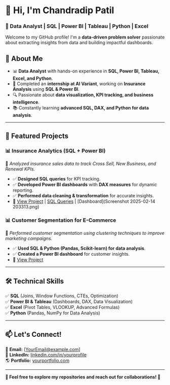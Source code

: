 # 👋 Hi, I'm Chandradip Patil  
### 🚀 Data Analyst | SQL | Power BI | Tableau | Python | Excel  

Welcome to my GitHub profile! I'm a **data-driven problem solver** passionate about extracting insights from data and building impactful dashboards.  

## 🔹 About Me  
- 📊 **Data Analyst** with hands-on experience in **SQL, Power BI, Tableau, Excel, and Python**.  
- 🏢 Completed an **internship at AI Variant**, working on **Insurance Analysis** using **SQL & Power BI**.  
- 🔍 Passionate about **data visualization, KPI tracking, and business intelligence**.  
- 📚 Constantly learning **advanced SQL, DAX, and Python for data analysis**.  

---

## 📌 Featured Projects  

### 📊 **Insurance Analytics (SQL + Power BI)**  
📌 *Analyzed insurance sales data to track Cross Sell, New Business, and Renewal KPIs.*  
- ✅ **Designed SQL queries** for KPI tracking.  
- ✅ **Developed Power BI dashboards** with **DAX measures** for dynamic reporting.  
- ✅ **Performed data cleaning & transformation** for accurate insights.  
- 🚀 [View Project](#) | [SQL Queries](#) | [Dashboard](Screenshot 2025-02-14 203313.png)  

### 📊 **Customer Segmentation for E-Commerce**  
📌 *Performed customer segmentation using clustering techniques to improve marketing campaigns.*  
- ✅ **Used SQL & Python (Pandas, Scikit-learn) for data analysis**.  
- ✅ **Created a Power BI dashboard** for customer insights.  
- 🚀 [View Project](#)  

---

## 🛠️ Technical Skills  
✅ **SQL** (Joins, Window Functions, CTEs, Optimization)  
✅ **Power BI & Tableau** (Dashboards, DAX, Data Visualization)  
✅ **Excel** (Pivot Tables, VLOOKUP, Advanced Formulas)  
✅ **Python** (Pandas, NumPy for Data Analysis)  

---

## 📫 Let's Connect!  
📩 **Email:** [YourEmail@example.com]  
🔗 **LinkedIn:** [linkedin.com/in/yourprofile](#)  
🌎 **Portfolio:** [yourportfolio.com](#)  

---

**📌 Feel free to explore my repositories and reach out for collaborations! 🚀**  
